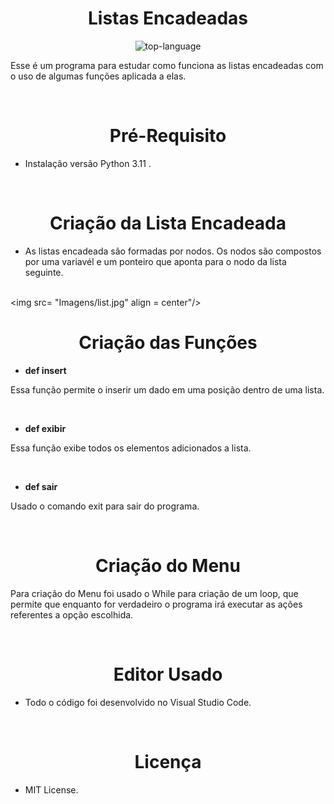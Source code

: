 <h1 align="center">Listas Encadeadas</h1>

<p align="center" display="inline-block">

<img src="https://img.shields.io/badge/Python-14354C?style=for-the-badge&logo=python&logoColor=green" alt="top-language"/> 

  </p>

<p>Esse é um programa para estudar como funciona as listas encadeadas com o uso de algumas funções aplicada a elas.</p><br>

<h1 align="center">Pré-Requisito</h1>

- Instalação versão Python 3.11 .

<br>

<h1 align="center"> Criação da Lista Encadeada</h1>

-  As listas encadeada são formadas por nodos. Os nodos são compostos por uma variavél  e um ponteiro  que aponta para o nodo da lista seguinte. <br><br>

<img src= "Imagens/list.jpg" align = center"/>


<h1 align="center"> Criação das Funções</h1>

- **def insert** 

 <p> Essa função permite o inserir um dado em uma posição dentro de uma lista. </p><br>
 

-  **def exibir**

 <p>Essa função exibe todos os elementos adicionados a lista.</p><br>


-  **def sair**

<p> Usado o comando exit para sair do programa.</p><br>

<h1 align="center"> Criação do Menu</h1>

<p> Para criação do Menu foi usado o While para criação de um  loop, que permite que  enquanto  for verdadeiro o programa irá executar as ações referentes a opção escolhida. </p>

<br>

<h1 align="center">Editor Usado</h1>

- Todo o código foi desenvolvido no Visual Studio Code.

<br>


<h1 align="center">Licença</h1>

- MIT License.

<br>
